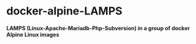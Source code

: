 # docker-alpine-LAMPS
#### LAMPS (Linux-Apache-Mariadb-Php-Subversion) in a group of docker Alpine Linux images

